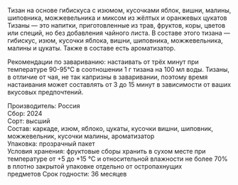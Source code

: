 Тизан на основе гибискуса с изюмом, кусочками яблок, вишни, малины, шиповника, можжевельника и миксом из жёлтых и оранжевых цукатов
Тизаны — это напитки, приготовленные из трав, фруктов, коры, цветов или специй, но без добавления чайного листа. В составе этого тизана — гибискус, изюм, кусочки яблока, вишни, шиповника, можжевельника, малины и цукаты. Также в составе есть ароматизатор.

Рекомендации по завариванию: настаивать от трёх минут при температуре 90-95°С в соотношении 1 г тизана на 100 мл воды. Тизаны, в отличие от чая, не так капризны в заваривании, поэтому время настаивания может составлять от 3 до 15 минут в зависимости от ваших вкусовых предпочтений.

Производитель: Россия  
Сбор: 2024  
Сорт: высший  
Состав: каркаде, изюм, яблоко, цукаты, кусочки вишни, шиповник, можжевельник, кусочки малины, ароматизатор  
Упаковка: прозрачный пакет  
Условия хранения: фруктовые сборы хранить в сухом месте при температуре от +5 до +15 °С и относительной влажности не более 70% в плотно закрытой упаковке отдельно от остропахнущих предметов Срок годности: 36 месяцев